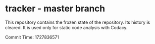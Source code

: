 # tracker - master branch

This repository contains the frozen state of the repository.
Its history is cleared. It is used only for static code
analysis with Codacy.

Commit Time: 1727836571